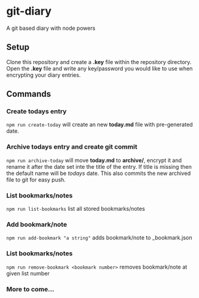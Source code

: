 # git-diary

A git based diary with node powers

## Setup

Clone this repository and create a **.key** file within the repository directory. Open the **.key** file and write any key/password you would like to use when encrypting your diary entries.

## Commands

### Create todays entry

`npm run create-today` will create an new **today.md** file with pre-generated date.

### Archive todays entry and create git commit

`npm run archive-today` will move **today.md** to **archive/**, encrypt it and rename it after the date set inte the title of the entry. If title is missing then the default name will be _todays_ date. This also commits the new archived file to git for easy push.

### List bookmarks/notes

`npm run list-bookmarks` list all stored bookmarks/notes

### Add bookmark/note

`npm run add-bookmark "a string"` adds bookmark/note to \_bookmark.json

### List bookmarks/notes

`npm run remove-bookmark <bookmark number>` removes bookmark/note at given list number

### More to come...

